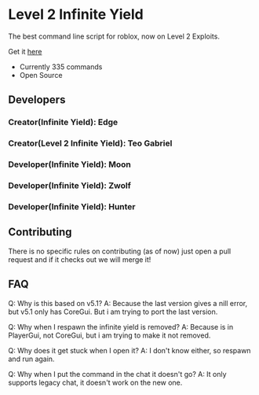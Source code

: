 # Level 2 Infinite Yield
The best command line script for roblox, now on Level 2 Exploits.

Get it [here](https://raw.githubusercontent.com/teogabrielofc/level2infiniteyield/refs/heads/main/source)

 - Currently 335 commands
 - Open Source

## Developers
### Creator(Infinite Yield): Edge
### Creator(Level 2 Infinite Yield): Teo Gabriel

### Developer(Infinite Yield): Moon
### Developer(Infinite Yield): Zwolf
### Developer(Infinite Yield): Hunter

## Contributing
There is no specific rules on contributing (as of now) just open a pull request and if it checks out we will merge it!

## FAQ

Q: Why is this based on v5.1?
A: Because the last version gives a nill error, but v5.1 only has CoreGui. But i am trying to port the last version.

Q: Why when I respawn the infinite yield is removed?
A: Because is in PlayerGui, not CoreGui, but i am trying to make it not removed.

Q: Why does it get stuck when I open it?
A: I don't know either, so respawn and run again.

Q: Why when I put the command in the chat it doesn't go?
A: It only supports legacy chat, it doesn't work on the new one.
